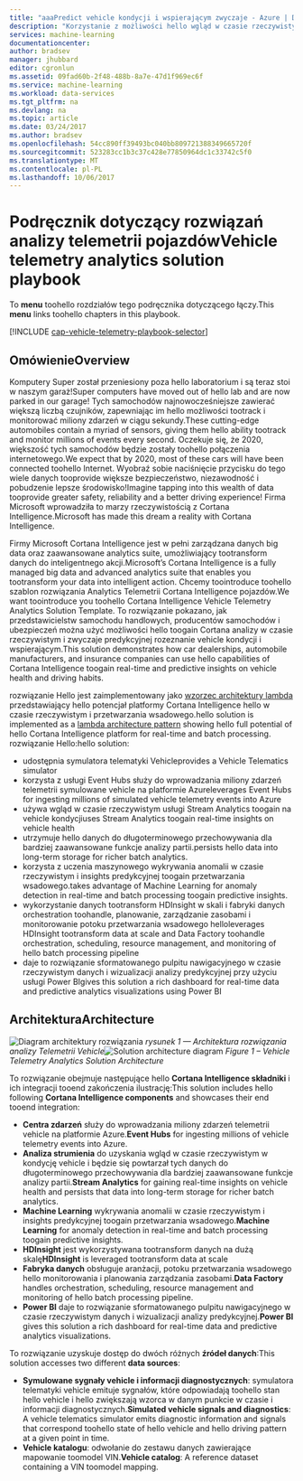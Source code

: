 ```yaml
---
title: "aaaPredict vehicle kondycji i wspierającym zwyczaje - Azure | Dokumentacja firmy Microsoft"
description: "Korzystanie z możliwości hello wgląd w czasie rzeczywistym oraz predykcyjnej toogain Cortana Intelligence na kondycji vehicle i wspierającym zwyczaje."
services: machine-learning
documentationcenter: 
author: bradsev
manager: jhubbard
editor: cgronlun
ms.assetid: 09fad60b-2f48-488b-8a7e-47d1f969ec6f
ms.service: machine-learning
ms.workload: data-services
ms.tgt_pltfrm: na
ms.devlang: na
ms.topic: article
ms.date: 03/24/2017
ms.author: bradsev
ms.openlocfilehash: 54cc890ff39493bc040bb809721388349665720f
ms.sourcegitcommit: 523283cc1b3c37c428e77850964dc1c33742c5f0
ms.translationtype: MT
ms.contentlocale: pl-PL
ms.lasthandoff: 10/06/2017
---
```

# <a name="vehicle-telemetry-analytics-solution-playbook"></a><span data-ttu-id="29243-103">Podręcznik dotyczący rozwiązań analizy telemetrii pojazdów</span><span class="sxs-lookup"><span data-stu-id="29243-103">Vehicle telemetry analytics solution playbook</span></span>
<span data-ttu-id="29243-104">To **menu** toohello rozdziałów tego podręcznika dotyczącego łączy.</span><span class="sxs-lookup"><span data-stu-id="29243-104">This **menu** links toohello chapters in this playbook.</span></span> 

[!INCLUDE [cap-vehicle-telemetry-playbook-selector](../../includes/cap-vehicle-telemetry-playbook-selector.md)]

## <a name="overview"></a><span data-ttu-id="29243-105">Omówienie</span><span class="sxs-lookup"><span data-stu-id="29243-105">Overview</span></span>
<span data-ttu-id="29243-106">Komputery Super został przeniesiony poza hello laboratorium i są teraz stoi w naszym garaż!</span><span class="sxs-lookup"><span data-stu-id="29243-106">Super computers have moved out of hello lab and are now parked in our garage!</span></span> <span data-ttu-id="29243-107">Tych samochodów najnowocześniejsze zawierać większą liczbą czujników, zapewniając im hello możliwości tootrack i monitorować miliony zdarzeń w ciągu sekundy.</span><span class="sxs-lookup"><span data-stu-id="29243-107">These cutting-edge automobiles contain a myriad of sensors, giving them hello ability tootrack and monitor millions of events every second.</span></span> <span data-ttu-id="29243-108">Oczekuje się, że 2020, większość tych samochodów będzie zostały toohello połączenia internetowego.</span><span class="sxs-lookup"><span data-stu-id="29243-108">We expect that by 2020, most of these cars will have been connected toohello Internet.</span></span> <span data-ttu-id="29243-109">Wyobraź sobie naciśnięcie przycisku do tego wiele danych tooprovide większe bezpieczeństwo, niezawodność i pobudzenie lepsze środowisko!</span><span class="sxs-lookup"><span data-stu-id="29243-109">Imagine tapping into this wealth of data tooprovide greater safety, reliability and a better driving experience!</span></span> <span data-ttu-id="29243-110">Firma Microsoft wprowadziła to marzy rzeczywistością z Cortana Intelligence.</span><span class="sxs-lookup"><span data-stu-id="29243-110">Microsoft has made this dream a reality with Cortana Intelligence.</span></span>

<span data-ttu-id="29243-111">Firmy Microsoft Cortana Intelligence jest w pełni zarządzana danych big data oraz zaawansowane analytics suite, umożliwiający tootransform danych do inteligentnego akcji.</span><span class="sxs-lookup"><span data-stu-id="29243-111">Microsoft’s Cortana Intelligence is a fully managed big data and advanced analytics suite that enables you tootransform your data into intelligent action.</span></span> <span data-ttu-id="29243-112">Chcemy toointroduce toohello szablon rozwiązania Analytics Telemetrii Cortana Intelligence pojazdów.</span><span class="sxs-lookup"><span data-stu-id="29243-112">We want toointroduce you toohello Cortana Intelligence Vehicle Telemetry Analytics Solution Template.</span></span> <span data-ttu-id="29243-113">To rozwiązanie pokazano, jak przedstawicielstw samochodu handlowych, producentów samochodów i ubezpieczeń można użyć możliwości hello toogain Cortana analizy w czasie rzeczywistym i zwyczaje predykcyjnej rozeznanie vehicle kondycji i wspierającym.</span><span class="sxs-lookup"><span data-stu-id="29243-113">This solution demonstrates how car dealerships, automobile manufacturers, and insurance companies can use hello capabilities of Cortana Intelligence toogain real-time and predictive insights on vehicle health and driving habits.</span></span> 

<span data-ttu-id="29243-114">rozwiązanie Hello jest zaimplementowany jako [wzorzec architektury lambda](https://en.wikipedia.org/wiki/Lambda_architecture) przedstawiający hello potencjał platformy Cortana Intelligence hello w czasie rzeczywistym i przetwarzania wsadowego.</span><span class="sxs-lookup"><span data-stu-id="29243-114">hello solution is implemented as a [lambda architecture pattern](https://en.wikipedia.org/wiki/Lambda_architecture) showing hello full potential of hello Cortana Intelligence platform for real-time and batch processing.</span></span> <span data-ttu-id="29243-115">rozwiązanie Hello:</span><span class="sxs-lookup"><span data-stu-id="29243-115">hello solution:</span></span> 

* <span data-ttu-id="29243-116">udostępnia symulatora telematyki Vehicle</span><span class="sxs-lookup"><span data-stu-id="29243-116">provides a Vehicle Telematics simulator</span></span>
* <span data-ttu-id="29243-117">korzysta z usługi Event Hubs służy do wprowadzania miliony zdarzeń telemetrii symulowane vehicle na platformie Azure</span><span class="sxs-lookup"><span data-stu-id="29243-117">leverages Event Hubs for ingesting millions of simulated vehicle telemetry events into Azure</span></span> 
* <span data-ttu-id="29243-118">używa wgląd w czasie rzeczywistym usługi Stream Analytics toogain na vehicle kondycji</span><span class="sxs-lookup"><span data-stu-id="29243-118">uses Stream Analytics toogain real-time insights on vehicle health</span></span>
* <span data-ttu-id="29243-119">utrzymuje hello danych do długoterminowego przechowywania dla bardziej zaawansowane funkcje analizy partii.</span><span class="sxs-lookup"><span data-stu-id="29243-119">persists hello data into long-term storage for richer batch analytics.</span></span> 
* <span data-ttu-id="29243-120">korzysta z uczenia maszynowego wykrywania anomalii w czasie rzeczywistym i insights predykcyjnej toogain przetwarzania wsadowego.</span><span class="sxs-lookup"><span data-stu-id="29243-120">takes advantage of Machine Learning for anomaly detection in real-time and batch processing toogain predictive insights.</span></span>
* <span data-ttu-id="29243-121">wykorzystanie danych tootransform HDInsight w skali i fabryki danych orchestration toohandle, planowanie, zarządzanie zasobami i monitorowanie potoku przetwarzania wsadowego hello</span><span class="sxs-lookup"><span data-stu-id="29243-121">leverages HDInsight tootransform data at scale and Data Factory toohandle orchestration, scheduling, resource management, and monitoring of hello batch processing pipeline</span></span> 
* <span data-ttu-id="29243-122">daje to rozwiązanie sformatowanego pulpitu nawigacyjnego w czasie rzeczywistym danych i wizualizacji analizy predykcyjnej przy użyciu usługi Power BI</span><span class="sxs-lookup"><span data-stu-id="29243-122">gives this solution a rich dashboard for real-time data and predictive analytics visualizations using Power BI</span></span>

## <a name="architecture"></a><span data-ttu-id="29243-123">Architektura</span><span class="sxs-lookup"><span data-stu-id="29243-123">Architecture</span></span>
<span data-ttu-id="29243-124">![Diagram architektury rozwiązania](./media/cortana-analytics-playbook-vehicle-telemetry/fig1-vehicle-telemetry-annalytics-solution-architecture.png)
*rysunek 1 — Architektura rozwiązania analizy Telemetrii Vehicle*</span><span class="sxs-lookup"><span data-stu-id="29243-124">![Solution architecture diagram](./media/cortana-analytics-playbook-vehicle-telemetry/fig1-vehicle-telemetry-annalytics-solution-architecture.png)
*Figure 1 – Vehicle Telemetry Analytics Solution Architecture*</span></span>

<span data-ttu-id="29243-125">To rozwiązanie obejmuje następujące hello **Cortana Intelligence składniki** i ich integracji tooend zakończenia ilustrację:</span><span class="sxs-lookup"><span data-stu-id="29243-125">This solution includes hello following **Cortana Intelligence components** and showcases their end tooend integration:</span></span>

* <span data-ttu-id="29243-126">**Centra zdarzeń** służy do wprowadzania miliony zdarzeń telemetrii vehicle na platformie Azure.</span><span class="sxs-lookup"><span data-stu-id="29243-126">**Event Hubs** for ingesting millions of vehicle telemetry events into Azure.</span></span>
* <span data-ttu-id="29243-127">**Analiza strumienia** do uzyskania wgląd w czasie rzeczywistym w kondycję vehicle i będzie się powtarzał tych danych do długoterminowego przechowywania dla bardziej zaawansowane funkcje analizy partii.</span><span class="sxs-lookup"><span data-stu-id="29243-127">**Stream Analytics** for gaining real-time insights on vehicle health and persists that data into long-term storage for richer batch analytics.</span></span>
* <span data-ttu-id="29243-128">**Machine Learning** wykrywania anomalii w czasie rzeczywistym i insights predykcyjnej toogain przetwarzania wsadowego.</span><span class="sxs-lookup"><span data-stu-id="29243-128">**Machine Learning** for anomaly detection in real-time and batch processing toogain predictive insights.</span></span>
* <span data-ttu-id="29243-129">**HDInsight** jest wykorzystywana tootransform danych na dużą skalę</span><span class="sxs-lookup"><span data-stu-id="29243-129">**HDInsight** is leveraged tootransform data at scale</span></span>
* <span data-ttu-id="29243-130">**Fabryka danych** obsługuje aranżacji, potoku przetwarzania wsadowego hello monitorowania i planowania zarządzania zasobami.</span><span class="sxs-lookup"><span data-stu-id="29243-130">**Data Factory** handles orchestration, scheduling, resource management and monitoring of hello batch processing pipeline.</span></span>
* <span data-ttu-id="29243-131">**Power BI** daje to rozwiązanie sformatowanego pulpitu nawigacyjnego w czasie rzeczywistym danych i wizualizacji analizy predykcyjnej.</span><span class="sxs-lookup"><span data-stu-id="29243-131">**Power BI** gives this solution a rich dashboard for real-time data and predictive analytics visualizations.</span></span>

<span data-ttu-id="29243-132">To rozwiązanie uzyskuje dostęp do dwóch różnych **źródeł danych**:</span><span class="sxs-lookup"><span data-stu-id="29243-132">This solution accesses two different **data sources**:</span></span> 

* <span data-ttu-id="29243-133">**Symulowane sygnały vehicle i informacji diagnostycznych**: symulatora telematyki vehicle emituje sygnałów, które odpowiadają toohello stan hello vehicle i hello zwiększają wzorca w danym punkcie w czasie i informacji diagnostycznych.</span><span class="sxs-lookup"><span data-stu-id="29243-133">**Simulated vehicle signals and diagnostics**: A vehicle telematics simulator emits diagnostic information and signals that correspond toohello state of hello vehicle and hello driving pattern at a given point in time.</span></span> 
* <span data-ttu-id="29243-134">**Vehicle katalogu**: odwołanie do zestawu danych zawierające mapowanie toomodel VIN.</span><span class="sxs-lookup"><span data-stu-id="29243-134">**Vehicle catalog**: A reference dataset containing a VIN toomodel mapping.</span></span>

